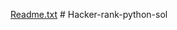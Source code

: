 [Readme.txt](https://github.com/Nikmal178/Hacker-rank-python-sol/files/8933408/Readme.txt)
﻿# Hacker-rank-python-sol
